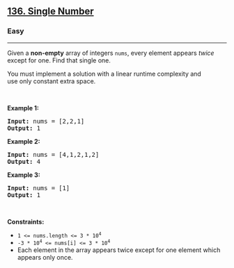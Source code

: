 <h2><a href="https://leetcode.com/problems/single-number/">136. Single Number</a></h2><h3>Easy</h3><hr><div bis_skin_checked="1"><p>Given a <strong>non-empty</strong>&nbsp;array of integers <code>nums</code>, every element appears <em>twice</em> except for one. Find that single one.</p>

<p>You must&nbsp;implement a solution with a linear runtime complexity and use&nbsp;only constant&nbsp;extra space.</p>

<p>&nbsp;</p>
<p><strong class="example">Example 1:</strong></p>
<pre><strong>Input:</strong> nums = [2,2,1]
<strong>Output:</strong> 1
</pre><p><strong class="example">Example 2:</strong></p>
<pre><strong>Input:</strong> nums = [4,1,2,1,2]
<strong>Output:</strong> 4
</pre><p><strong class="example">Example 3:</strong></p>
<pre><strong>Input:</strong> nums = [1]
<strong>Output:</strong> 1
</pre>
<p>&nbsp;</p>
<p><strong>Constraints:</strong></p>

<ul>
	<li><code>1 &lt;= nums.length &lt;= 3 * 10<sup>4</sup></code></li>
	<li><code>-3 * 10<sup>4</sup> &lt;= nums[i] &lt;= 3 * 10<sup>4</sup></code></li>
	<li>Each element in the array appears twice except for one element which appears only once.</li>
</ul>
</div>